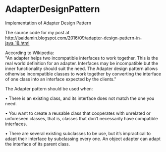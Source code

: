 # AdapterDesignPattern
Implementation of Adapter Design Pattern

The source code for my post at http://jsaidamin.blogspot.com/2016/09/adapter-design-pattern-in-java_18.html

According to Wikipedia:  
"An adapter helps two incompatible interfaces to work together. This is the real world definition for an adapter. Interfaces may be incompatible but the inner functionality should suit the need. The Adapter design pattern allows otherwise incompatible classes to work together by converting the interface of one class into an interface expected by the clients." 

The Adapter pattern should be used when:

• There is an existing class, and its interface does not match the one you need.

• You want to create a reusable class that cooperates with unrelated or unforeseen classes, that is, classes that don’t necessarily have compatible interfaces.

• There are several existing subclasses to be use, but it’s impractical to adapt their interface by subclassing every one. An object adapter can adapt the interface of its parent class.
